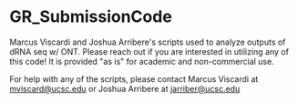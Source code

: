 # GR_SubmissionCode
Marcus Viscardi and Joshua Arribere's scripts used to analyze outputs of dRNA seq w/ ONT.
Please reach out if you are interested in utilizing any of this code!
It is provided "as is" for academic and non-commercial use.

For help with any of the scripts,
please contact Marcus Viscardi at mviscard@ucsc.edu or Joshua Arribere at jarriber@ucsc.edu